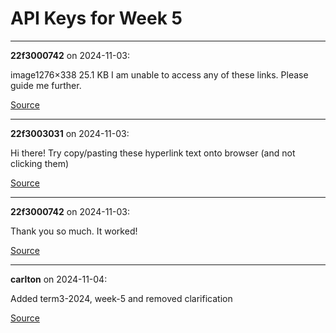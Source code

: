 # API Keys for Week 5


---

**22f3000742** on 2024-11-03:

image1276×338 25.1 KB
I am unable to access any of these links. Please guide me further.

[Source](https://discourse.onlinedegree.iitm.ac.in/t/api-keys-for-week-5/155487/1)

---

**22f3003031** on 2024-11-03:

Hi there! Try copy/pasting these hyperlink text onto browser (and not clicking them)

[Source](https://discourse.onlinedegree.iitm.ac.in/t/api-keys-for-week-5/155487/2)

---

**22f3000742** on 2024-11-03:

Thank you so much. It worked!

[Source](https://discourse.onlinedegree.iitm.ac.in/t/api-keys-for-week-5/155487/3)

---

**carlton** on 2024-11-04:

Added term3-2024, week-5 and removed clarification

[Source](https://discourse.onlinedegree.iitm.ac.in/t/api-keys-for-week-5/155487/4)